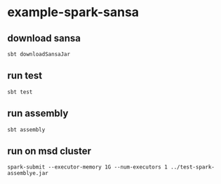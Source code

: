 # example-spark-sansa

## download sansa
``` 
sbt downloadSansaJar
```

## run test

``` 
sbt test
```

## run assembly

``` 
sbt assembly
```

## run on msd cluster

``` 
spark-submit --executor-memory 1G --num-executors 1 ../test-spark-assemblye.jar 
```